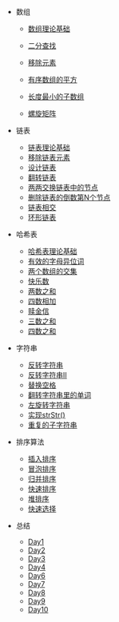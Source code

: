 <!-- Docsify/_sidebar.md -->

* 数组
  * [数组理论基础](array/Definition.md)
  
  * [二分查找](array/Binary-Search.md)
  * [移除元素](array/RemoveElement.md)
  * [有序数组的平方](array/Square_Of_a_sorted_array.md)
  * [长度最小的子数组](array/Minimum_Size_Subarray_Sum.md)
  * [螺旋矩阵](array/SpiralMatrix.md)
* 链表
  * [链表理论基础](ListNode/链表理论基础.md)
  * [移除链表元素](ListNode/Remove_Elements.md)
  * [设计链表](ListNode/design_ListNode.md)
  * [翻转链表](ListNode/Reverse_LinkedList.md)
  * [两两交换链表中的节点](ListNode/Swap_Nodes.md)
  * [删除链表的倒数第N个节点](ListNode/Remove_Nth.md)
  * [链表相交](ListNode/Intersection_Lists.md)
  * [环形链表](ListNode/Linked_List_Cycle.md)
* 哈希表
  * [哈希表理论基础](HashTable/哈希表理论基础.md)
  * [有效的字母异位词](HashTable/有效的字母异位词.md)
  * [两个数组的交集](HashTable/两个数组的交集.md)
  * [快乐数](HashTable/快乐数.md)
  * [两数之和](HashTable/两数之和.md)
  * [四数相加](HashTable/四数相加.md)
  * [赎金信](HashTable/赎金信.md)
  * [三数之和](HashTable/三数之和.md)
  * [四数之和](HashTable/四数之和.md)
* 字符串
  * [反转字符串](String/反转字符串.md)
  * [反转字符串Ⅱ](String/反转字符串Ⅱ.md)
  * [替换空格](String/替换空格.md)
  * [翻转字符串里的单词](String/翻转字符串里的单词.md)
  * [左旋转字符串](String/左旋转字符串.md)
  * [实现strStr()](String/实现strStr().md)
  * [重复的子字符串](String/重复的子字符串.md)
  
* 排序算法
  * [插入排序](sort/插入排序.md)
  * [冒泡排序](sort/冒泡排序.md)
  * [归并排序](sort/归并排序.md)
  * [快速排序](sort/快速排序.md)
  * [堆排序](sort/堆排序.md)
  * [快速选择](sort/快速选择.md)
  
* 总结
  * [Day1](summary/Day1.md)
  * [Day2](summary/Day2.md)
  * [Day3](summary/Day3.md)
  * [Day4](summary/Day4.md)
  * [Day6](summary/Day6.md)
  * [Day7](summary/Day7.md)
  * [Day8](summary/Day8.md)
  * [Day9](summary/Day9.md)
  * [Day10](summary/Day10.md)

